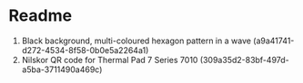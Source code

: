 # Readme

1. Black background, multi-coloured hexagon pattern in a wave (a9a41741-d272-4534-8f58-0b0e5a2264a1)
2. Nilskor QR code for Thermal Pad 7 Series 7010              (309a35d2-83bf-497d-a5ba-3711490a469c)
